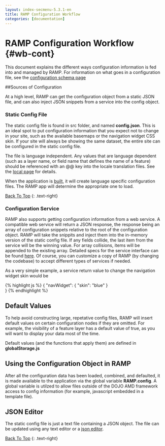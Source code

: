 ```yaml
---
layout: index-secmenu-5.3.1-en
title: RAMP Configuration Workflow
categories: [documentation]
---
```


<a name="top" />

# RAMP Configuration Workflow {#wb-cont}

This document explains the different ways configuration information is fed into and managed by RAMP.  For information on what goes in a configuration file, see the [configuration schema page](json-config-en.html)

<div class="toc"></div>

##Sources of Configuration

At a high level, RAMP can get the configuration object from a static JSON file, and can also inject JSON snippets from a service into the config object.

### Static Config File

The static config file is found in src folder, and named __config.json__.  This is an ideal spot to put configuration information that you expect not to change in your site, such as the available basemaps or the navigation widget CSS skin.  If your site will always be showing the same dataset, the entire site can be configured in the static config file.

The file is language independent.  Any values that are language dependent (such as a layer name, or field name that defines the name of a feature) should be referenced with an @@ key into the locale translation files.  See the [local page](locale-en.html) for details.

When the application is [built](build-tool-en.html), it will create language specific configuration files.  The RAMP app will determine the appropriate one to load.

[Back To Top](#top)
{: .text-right}

### Configuration Service

RAMP also supports getting configuration information from a web service.  A compatible web service will return a JSON response, the response being an array of configuration snippets relative to the root of the configuration object.  RAMP will take the snippits and inject them into the in-memory version of the static config file.  If any fields collide, the last item from the service will be the winning value.  For array collisions, items will be appended to the existing array.  Detailed specs for the service interface can be found [here](service-contract-en.html).  Of course, you can customize a copy of RAMP (by changing the codebase) to accept different types of services if needed.

As a very simple example, a service return value to change the navigation widget skin would be

{% highlight js %}
{
    "navWidget": {
		"skin": "blue"
	}    
}
{% endhighlight %}

## Default Values

To help avoid constructing large, repetative config files, RAMP will insert default values on certain configuration nodes if they are omitted.  For example, the visibility of a feature layer has a default value of true, as you will want to display your data most of the time.

Default values (and the functions that apply them) are defined in __globalStorage.js__

## Using the Configuration Object in RAMP

After all the configuration data has been loaded, combined, and defaulted, it is made available to the application via the global variable __RAMP.config__.  A global variable is utilzed to allow files outside of the DOJO AMD framework access to config information (for example, javascript embedded in a template file).

## JSON Editor

The static config file is just a text file containing a JSON object.  The file can be updated using any text editor or a [json editor](http://www.jsoneditoronline.org).

[Back To Top](#top)
{: .text-right}